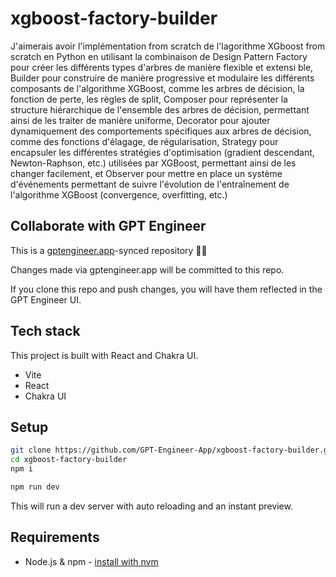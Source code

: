 # xgboost-factory-builder

J'aimerais avoir l'implémentation from scratch de l'lagorithme XGboost from scratch en Python en utilisant la combinaison de Design Pattern Factory pour créer les différents types d'arbres de manière flexible et extensi
ble, Builder pour construire de manière progressive et modulaire les différents composants de l'algorithme XGBoost, comme les arbres de décision, la fonction de perte, les règles de split, Composer pour représenter la structure hiérarchique de l'ensemble des arbres de décision, permettant ainsi de les traiter de manière uniforme, Decorator pour ajouter dynamiquement des comportements spécifiques aux arbres de décision, comme des fonctions d'élagage, de régularisation, Strategy pour encapsuler les différentes stratégies d'optimisation (gradient descendant, Newton-Raphson, etc.) utilisées par XGBoost, permettant ainsi de les changer facilement, et Observer pour mettre en place un système d'événements permettant de suivre l'évolution de l'entraînement de l'algorithme XGBoost (convergence, overfitting, etc.)

## Collaborate with GPT Engineer

This is a [gptengineer.app](https://gptengineer.app)-synced repository 🌟🤖

Changes made via gptengineer.app will be committed to this repo.

If you clone this repo and push changes, you will have them reflected in the GPT Engineer UI.

## Tech stack

This project is built with React and Chakra UI.

- Vite
- React
- Chakra UI

## Setup

```sh
git clone https://github.com/GPT-Engineer-App/xgboost-factory-builder.git
cd xgboost-factory-builder
npm i
```

```sh
npm run dev
```

This will run a dev server with auto reloading and an instant preview.

## Requirements

- Node.js & npm - [install with nvm](https://github.com/nvm-sh/nvm#installing-and-updating)
